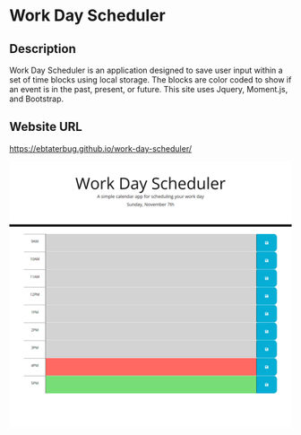 # Work Day Scheduler

## Description
Work Day Scheduler is an application designed to save user input within a set of time blocks using local storage. The blocks are color coded to show if an event is in the past, present, or future. This site uses Jquery, Moment.js, and Bootstrap.

## Website URL
https://ebtaterbug.github.io/work-day-scheduler/

![](assets\images\screenshot.PNG) 
